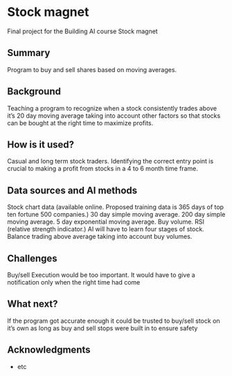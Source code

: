 <!-- This is the markdown template for the final project of the Building AI course, 
created by Reaktor Innovations and University of Helsinki. 
Copy the template, paste it to your GitHub README and edit! -->

# Stock magnet

Final project for the Building AI course
Stock magnet

## Summary

Program to buy and sell shares based on moving averages. 

## Background

Teaching a program to recognize when a stock consistently trades above it’s 20 day moving average taking into account other factors so that stocks can be bought at the right time to maximize profits.  


## How is it used?
Casual and long term stock traders. Identifying the correct entry point is crucial to making a profit from stocks in a 4 to 6 month time frame. 

## Data sources and AI methods
Stock chart data (available online. Proposed training data is 365 days of top ten fortune 500 companies.) 30 day simple moving average. 200 day simple moving average. 5 day exponential moving average. Buy volume. RSI (relative strength indicator.) AI will have to learn four stages of stock. Balance trading above average taking into account buy volumes. 

## Challenges

Buy/sell Execution would be too important. It would have to give a notification only when the right time had come

## What next?

If the program got accurate enough it could be trusted to buy/sell stock on it’s own as long as buy and sell stops were built in to ensure safety

## Acknowledgments


* etc
